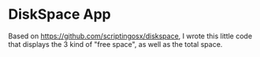 # DiskSpace App

Based on https://github.com/scriptingosx/diskspace, I wrote this little code that displays the 3 kind of "free space", as well as the total space.
